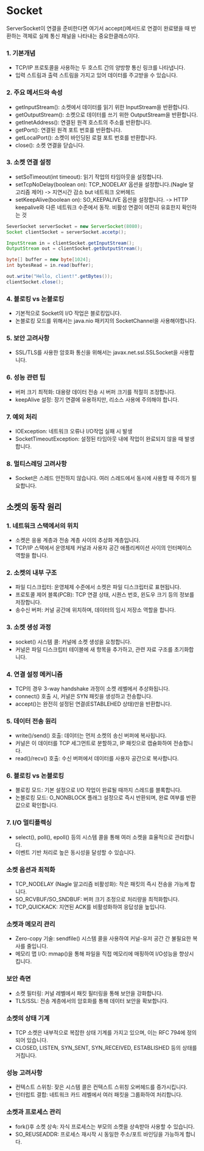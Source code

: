 # Socket
ServerSocket이 연결을 준비한다면 여기서 accept()메서드로 연결이 완료됐을 때 반환하는 객체로 실제 통신 채널을 나타내는 중요한클래스이다.
### 1. 기본개념
- TCP/IP 프로토콜을 사용하는 두 호스트 간의 양방향 통신 링크를 나타냅니다.
- 입력 스트림과 출력 스트림을 가지고 있어 데이터를 주고받을 수 있습니다.
### 2. 주요 메서드와 속성
- getInputStream(): 소켓에서 데이터를 읽기 위한 InputStream을 반환합니다.
- getOutputStream(): 소켓으로 데이터를 쓰기 위한 OutputStream을 반환합니다.
- getInetAddress(): 연결된 원격 호스트의 주소를 반환합니다.
- getPort(): 연결된 원격 포트 번호를 반환합니다.
- getLocalPort(): 소켓이 바인딩된 로컬 포트 번호를 반환합니다.
- close(): 소켓 연결을 닫습니다.
### 3. 소켓 연결 설정
- setSoTimeout(int timeout): 읽기 작업의 타임아웃을 설정합니다.
- setTcpNoDelay(boolean on): TCP_NODELAY 옵션을 설정합니다.(Nagle 알고리즘 제어) -> 지연시간 감소 but 네트워크 오버헤드
- setKeepAlive(boolean on): SO_KEEPALIVE 옵션을 설정합니다. -> HTTP keepalive와 다른 네트워크 수준에서 동작. 비활성 연결이 여전히 유효한지 확인하는 것
```java
SeverSocket serverSocket = new ServerSocket(8080);
Socket clientSocket = serverSocket.accetp();

InputStream in = clientSocket.getInputStream();
OutputStream out = clientSocket.getOutputStream();

byte[] buffer = new byte[1024];
int bytesRead = in.read(buffer);

out.write("Hello, client!".getBytes());
clientSocket.close();
```
### 4. 블로킹 vs 논블로킹
- 기본적으로 Socket의 I/O 작업은 블로킹입니다.
- 논블로킹 모드를 위해서는 java.nio 패키지의 SocketChannel을 사용해야합니다.
### 5. 보안 고려사항
- SSL/TLS를 사용한 암호화 통신을 위해서는 javax.net.ssl.SSLSocket을 사용합니다.
### 6. 성능 관련 팁
- 버퍼 크기 최적화: 대용량 데이터 전송 시 버퍼 크기를 적절히 조정합니다.
- keepAlive 설정: 장기 연결에 유용하지만, 리소스 사용에 주의해야 합니다.
### 7. 예외 처리
- IOException: 네트워크 오류나 I/O작업 실패 시 발생
- SocketTimeoutException: 설정된 타임아웃 내에 작업이 완료되지 않을 때 발생합니다.
### 8. 멀티스레딩 고려사항
- Socket은 스레드 안전하지 않습니다. 여러 스레드에서 동시에 사용할 때 주의가 필요합니다.

## 소켓의 동작 원리
### 1. 네트워크 스택에서의 위치
- 소켓은 응용 계층과 전송 계층 사이의 추상화 계층입니다.
- TCP/IP 스택에서 운영체제 커널과 사용자 공간 애플리케이션 사이의 인터페이스 역할을 합니다.
### 2. 소켓의 내부 구조
- 파일 디스크립터: 운영체제 수준에서 소켓은 파일 디스크립터로 표현됩니다.
- 프로토콜 제어 블록(PCB): TCP 연결 상태, 시퀀스 번호, 윈도우 크기 등의 정보를 저장합니다.
- 송수신 버퍼: 커널 공간에 위치하며, 데이터의 임시 저장소 역할을 합니다.
### 3. 소켓 생성 과정
- socket() 시스템 콜: 커널에 소켓 생성을 요청합니다.
- 커널은 파일 디스크립터 테이블에 새 항목을 추가하고, 관련 자료 구조를 초기화합니다.
### 4. 연결 설정 메커니즘
- TCP의 경우 3-way handshake 과정이 소켓 레벨에서 추상화됩니다.
- connect() 호출 시, 커널은 SYN 패킷을 생성하고 전송합니다.
- accept()는 완전히 설정된 연결(ESTABLEHED 상태)만을 반환합니다.
### 5. 데이터 전송 원리
- write()/send() 호출: 데이터는 먼저 소켓의 송신 버퍼에 복사됩니다.
- 커널은 이 데이터를 TCP 세그먼트로 분할하고, IP 패킷으로 캡슐화하여 전송합니다.
- read()/recv() 호출: 수신 버퍼에서 데이터를 사용자 공간으로 복사합니다.
### 6. 블로킹 vs 논블로킹
- 블로킹 모드: 기본 설정으로 I/O 작업이 완료될 때까지 스레드를 블록합니다.
- 논블로킹 모드: O_NONBLOCK 플래그 설정으로 즉시 반환되며, 완료 여부를 반환 값으로 확인합니다.
### 7. I/O 멀티플렉싱
- select(), poll(), epoll() 등의 시스템 콜을 통해 여러 소켓을 효율적으로 관리합니다.
- 이벤트 기반 처리로 높은 동시성을 달성할 수 있습니다.
### 소켓 옵션과 최적화
- TCP_NODELAY (Nagle 알고리즘 비활성화): 작은 패킷의 즉시 전송을 가능케 합니다.
- SO_RCVBUF/SO_SNDBUF: 버퍼 크기 조정으로 처리량을 최적화합니다.
- TCP_QUICKACK: 지연된 ACK를 비활성화하여 응답성을 높입니다.
### 소켓과 메모리 관리
- Zero-copy 기술: sendfile() 시스템 콜을 사용하여 커널-유저 공간 간 불필요한 복사를 줄입니다.
- 메모리 맵 I/O: mmap()을 통해 파일을 직접 메모리에 매핑하여 I/O성능을 향상시킵니다.
### 보안 측면
- 소켓 필터링: 커널 레벨에서 패킷 필터링을 통해 보안을 강화합니다.
- TLS/SSL: 전송 계층에서의 암호화를 통해 데이터 보안을 확보합니다.
### 소켓의 상태 기계
- TCP 소켓은 내부적으로 복잡한 상태 기계를 가지고 있으며, 이는 RFC 794에 정의되어 있습니다.
- CLOSED, LISTEN, SYN_SENT, SYN_RECEIVED, ESTABLISHED 등의 상태를 거칩니다.
### 성능 고려사항
- 컨텍스트 스위칭: 잦은 시스템 콜은 컨텍스트 스위칭 오버헤드를 증가시킵니다.
- 인터럽트 결합: 네트워크 카드 레벨에서 여러 패킷을 그룹화하여 처리합니다.
### 소켓과 프로세스 관리
- fork()후 소켓 상속: 자식 프로세스는 부모의 소켓을 상속받아 사용할 수 있습니다.
- SO_REUSEADDR: 프로세스 재시작 시 동일한 주소/포트 바인딩을 가능하게 합니다.